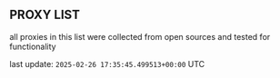 ## PROXY LIST

all proxies in this list were collected from open sources and tested for functionality

last update: `2025-02-26 17:35:45.499513+00:00` UTC